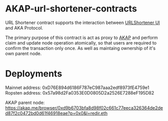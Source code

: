 # AKAP-url-shortener-contracts

URL Shortener contract supports the interaction between [URLShortener UI](https://github.com/mohamedelshami/AKAP-url-shortener) and AKA Protocol.

The primary purpose of this contract is act as proxy to [AKAP](http://akap.me) and perform claim and update node operation atomically, so that users are required to confirm the transaction only once. As well as maintaing ownership of it's own parent node.

# Deployments

Mainnet address: 0xD76E894d6186F787eC987aaa2edf8973fE4759e1
Ropsten address: 0x57a98d2Fa0353E0D0805D2a2526E7288eF195D82

AKAP parent node: https://akap.me/browser/0xd9b6703bfa8d98f02c661c77eeca326364de2ded87f2c0472bd0d61f46918eae?p=0x0&l=redir.eth
